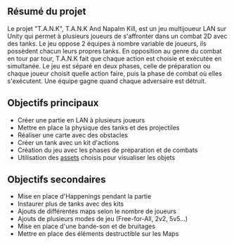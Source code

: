 
## Résumé du projet
Le projet "T.A.N.K", T.A.N.K And Napalm Kill, est un jeu multijoueur LAN sur Unity qui permet à plusieurs joueurs de s'affronter dans un combat 2D avec des tanks.
Le jeu oppose 2 équipes à nombre variable de joueurs, ils possèdent chacun leurs propres tanks. En opposition au genre du combat en tour par tour, T.A.N.K fait que chaque action est choisie et exécutée en simultanée.
Le jeu est séparé en deux phases, celle de préparation ou chaque joueur choisit quelle action faire, puis la phase de combat où elles s'exécutent.
Une équipe gagne quand chaque adversaire est détruit.



## Objectifs principaux
- Créer une partie en LAN à plusieurs joueurs
- Mettre en place la physique des tanks et des projectiles
- Réaliser une carte avec des obstacles
- Créer un tank avec un kit d'actions
- Création du jeu avec les phases de préparation et de combats
- Utilisation des [assets](https://kenney.nl/assets/tanks) choisis pour visualiser les objets

## Objectifs secondaires
- Mise en place d'Happenings pendant la partie
- Instaurer plus de tanks avec des kits
- Ajouts de différentes maps selon le nombre de joueurs
- Ajouts de plusieurs modes de jeu (Free-for-All, 2v2, 5v5...)
- Mise en place d'une bande-son et de bruitages
- Mettre en place des éléments destructible sur les Maps
